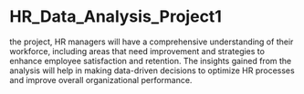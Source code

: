 # HR_Data_Analysis_Project1
 the project, HR managers will have a comprehensive understanding of their workforce, including areas that need improvement and strategies to enhance employee satisfaction and retention. The insights gained from the analysis will help in making data-driven decisions to optimize HR processes and improve overall organizational performance.
